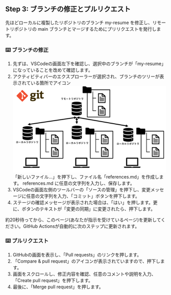 <!-- このステップでは　my-resume を修正しプルリクエストを行いマージコンフリクトが発生しないことを書く -->

## Step 3: ブランチの修正とプルリクエスト

先ほどローカルに複製したリポジトリのブランチ my-resume を修正し、リモートリポジトリの main ブランチとマージするためにプリリクエストを発行します。

### :keyboard: ブランチの修正

1. 先ずは、VSCodeの画面左下を確認し、選択中のブランチが「my-resume」になっていることを改めて確認します。
1. アクティビティバーのエクスプローラーが選択され、ブランチのツリーが表示されている箇所でアイコン![新しいファイル...](https://github.com/kuboctopus/dodge-merge-conflict/blob/main/.github/steps/img/git01.png)「新しいファイル...」を押下し、ファイル名「references.md」を作成します。 references.md に任意の文字列を入力し、保存します。
1. VSCodeの画面左側のツールバーの「ソースの管理」を押下し、変更メッセージに任意の文字列を入力、「コミット」ボタンを押下します。
1. ステージの確認メッセージが表示された場合は、「はい」を押します。更に、ボタンのテキストが「変更の同期」に変更されたら、押下します。

約20秒待ってから、このページ(あなたが指示を受けているページ)を更新してください。GitHub Actionsが自動的に次のステップに更新されます。

### :keyboard: プルリクエスト

1. GitHubの画面を表示し、「Pull requests」のリンクを押します。
1. 「Compare & pull request」のアイコンが表示されていますので、押下します。
1. 画面をスクロールし、修正内容を確認、任意のコメントや説明を入力、「Create pull request」を押下します。
1. 最後に、「Merge pull request」を押します。

<!-- ymlでマージコンフリクトが発生しない処理を書く -->
